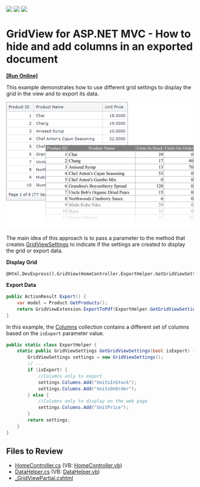<!-- default badges list -->
![](https://img.shields.io/endpoint?url=https://codecentral.devexpress.com/api/v1/VersionRange/128551750/14.1.3%2B)
[![](https://img.shields.io/badge/Open_in_DevExpress_Support_Center-FF7200?style=flat-square&logo=DevExpress&logoColor=white)](https://supportcenter.devexpress.com/ticket/details/E4915)
[![](https://img.shields.io/badge/📖_How_to_use_DevExpress_Examples-e9f6fc?style=flat-square)](https://docs.devexpress.com/GeneralInformation/403183)
<!-- default badges end -->

# GridView for ASP.NET MVC - How to hide and add columns in an exported document
<!-- run online -->
**[[Run Online]](https://codecentral.devexpress.com/128551750/)**
<!-- run online end -->

This example demonstrates how to use different grid settings to display the grid in the view and to export its data.

![](grid.png)

The main idea of this approach is to pass a parameter to the method that creates [GridViewSettings](https://docs.devexpress.com/AspNetMvc/DevExpress.Web.Mvc.GridViewSettings) to indicate if the settings are created to display the grid or export data.

**Display Grid**
``` razor
@Html.DevExpress().GridView(HomeController.ExportHelper.GetGridViewSettings(false)).Bind(Model).GetHtml()
```

**Export Data**
```csharp
public ActionResult Export() {
    var model = Product.GetProducts();
    return GridViewExtension.ExportToPdf(ExportHelper.GetGridViewSettings(true), model);
}
```

In this example, the [Columns](https://docs.devexpress.com/AspNetMvc/DevExpress.Web.Mvc.GridViewSettings.Columns) collection contains a different set of columns based on the `isExport` parameter value.

```csharp
public static class ExportHelper {
    static public GridViewSettings GetGridViewSettings(bool isExport) {
        GridViewSettings settings = new GridViewSettings();
        // ...
        if (isExport) {
            //Columns only to export
            settings.Columns.Add("UnitsInStock");
            settings.Columns.Add("UnitsOnOrder");
        } else {
            //Columns only to display on the web page
            settings.Columns.Add("UnitPrice");
        }
        return settings;
    }
}
```


## Files to Review

* [HomeController.cs](./CS/E4915/Controllers/HomeController.cs) (VB: [HomeController.vb](./VB/E4915/Controllers/HomeController.vb))
* [DataHelper.cs](./CS/E4915/Models/DataHelper.cs) (VB: [DataHelper.vb](./VB/E4915/Models/DataHelper.vb))
* [_GridViewPartial.cshtml](./CS/E4915/Views/Home/_GridViewPartial.cshtml)


